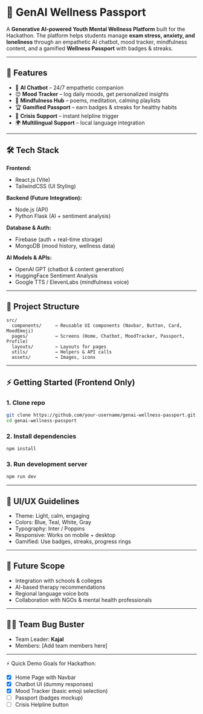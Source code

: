 # 🌱 GenAI Wellness Passport

A **Generative AI-powered Youth Mental Wellness Platform** built for the Hackathon.
The platform helps students manage **exam stress, anxiety, and loneliness** through an empathetic AI chatbot, mood tracker, mindfulness content, and a gamified **Wellness Passport** with badges & streaks.

---

## 🚀 Features

* 🤖 **AI Chatbot** – 24/7 empathetic companion
* 😊 **Mood Tracker** – log daily moods, get personalized insights
* 🎵 **Mindfulness Hub** – poems, meditation, calming playlists
* 🏆 **Gamified Passport** – earn badges & streaks for healthy habits
* 🔔 **Crisis Support** – instant helpline trigger
* 🌍 **Multilingual Support** – local language integration

---

## 🛠️ Tech Stack

**Frontend:**

* React.js (Vite)
* TailwindCSS (UI Styling)

**Backend (Future Integration):**

* Node.js (API)
* Python Flask (AI + sentiment analysis)

**Database & Auth:**

* Firebase (auth + real-time storage)
* MongoDB (mood history, wellness data)

**AI Models & APIs:**

* OpenAI GPT (chatbot & content generation)
* HuggingFace Sentiment Analysis
* Google TTS / ElevenLabs (mindfulness voice)

---

## 📂 Project Structure

```
src/
  components/     → Reusable UI components (Navbar, Button, Card, MoodEmoji)
  pages/          → Screens (Home, Chatbot, MoodTracker, Passport, Profile)
  layouts/        → Layouts for pages
  utils/          → Helpers & API calls
  assets/         → Images, icons
```

---

## ⚡ Getting Started (Frontend Only)

### 1. Clone repo

```bash
git clone https://github.com/your-username/genai-wellness-passport.git
cd genai-wellness-passport
```

### 2. Install dependencies

```bash
npm install
```

### 3. Run development server

```bash
npm run dev
```

---

## 🎨 UI/UX Guidelines

* Theme: Light, calm, engaging
* Colors: Blue, Teal, White, Gray
* Typography: Inter / Poppins
* Responsive: Works on mobile + desktop
* Gamified: Use badges, streaks, progress rings

---

## 🌟 Future Scope

* Integration with schools & colleges
* AI-based therapy recommendations
* Regional language voice bots
* Collaboration with NGOs & mental health professionals

---

## 👩‍💻 Team Bug Buster

* Team Leader: **Kajal**
* Members: \[Add team members here]

---

⚡ Quick Demo Goals for Hackathon:

* [x] Home Page with Navbar
* [x] Chatbot UI (dummy responses)
* [x] Mood Tracker (basic emoji selection)
* [ ] Passport (badges mockup)
* [ ] Crisis Helpline button
